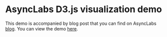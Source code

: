 # AsyncLabs D3.js visualization demo

This demo is accompanied by blog post that you can find on AsyncLabs [blog](https://www.asynclabs.co/blog). You can view the demo [here](https://asynclabsco.github.io/d3-visualization-demo/).